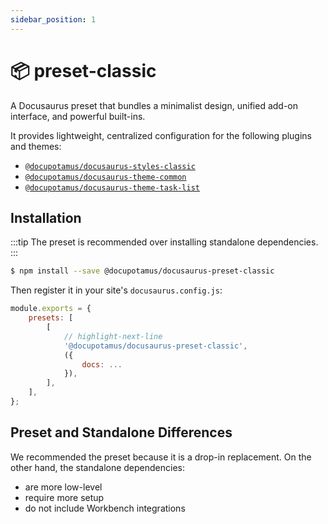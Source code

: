 ```yaml
---
sidebar_position: 1
---
```


# 📦 preset-classic

<!-- import ApiTable from '@site/src/components/ApiTable'; -->
<!-- import { TaskList } from '@theme/docupotamus-task-list'; -->

A Docusaurus preset that bundles a minimalist design, unified add-on interface,
and powerful built-ins.

It provides lightweight, centralized configuration for the following plugins and
themes:

- [`@docupotamus/docusaurus-styles-classic`](../styles/styles-classic.md)
- [`@docupotamus/docusaurus-theme-common`](../themes/theme-common.md)
- [`@docupotamus/docusaurus-theme-task-list`](../themes/theme-task-list.md)

## Installation

:::tip
The preset is recommended over installing standalone dependencies.
:::

```bash npm2yarn
$ npm install --save @docupotamus/docusaurus-preset-classic
```

Then register it in your site's `docusaurus.config.js`:

```js title="docusaurus.config.js"
module.exports = {
    presets: [
        [
            // highlight-next-line
            '@docupotamus/docusaurus-preset-classic',
            ({
                docs: ...
            }),
        ],
    ],
};
```

## Preset and Standalone Differences

We recommended the preset because it is a drop-in replacement. On the other
hand, the standalone dependencies:

- are more low-level
- require more setup
- do not include Workbench integrations

<!-- - The preset wires together the theme such as that it never conflicts with other
  swizzled components.
- Just like with the `@docusaurus/docusaurus-preset-classic`, the preset
  provides a single interface for configuring plugins and themes.
- The preset provides a Workbench integration -->
